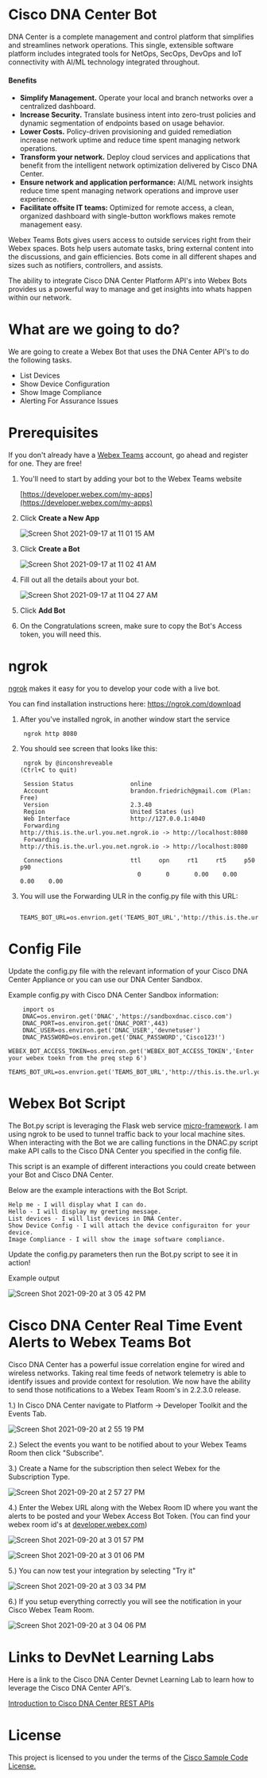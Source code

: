 # Cisco DNA Center Bot

DNA Center is a complete management and control platform that simplifies and streamlines network operations. This single, extensible software platform includes integrated tools for NetOps, SecOps, DevOps and IoT connectivity with AI/ML technology integrated throughout. 

#### Benefits

* **Simplify Management.** Operate your local and branch networks over a centralized dashboard.
* **Increase Security.** Translate business intent into zero-trust policies and dynamic segmentation of endpoints based on usage behavior.
* **Lower Costs.** Policy-driven provisioning and guided remediation increase network uptime and reduce time spent managing network operations.
* **Transform your network.** Deploy cloud services and applications that benefit from the intelligent network optimization delivered by Cisco DNA Center.
* **Ensure network and application performance:** AI/ML network insights reduce time spent managing network operations and improve user experience.
* **Facilitate offsite IT teams:** Optimized for remote access, a clean, organized dashboard with single-button workflows makes remote management easy.

Webex Teams Bots gives users access to outside services right from their Webex spaces. Bots help users automate tasks, bring external content into the discussions, and gain efficiencies. Bots come in all different shapes and sizes such as notifiers, controllers, and assists. 

The ability to integrate Cisco DNA Center Platform API's into Webex Bots provides us a powerful way to manage and get insights into whats happen within our network. 

# What are we going to do? 

We are going to create a Webex Bot that uses the DNA Center API's to do the following tasks. 

* List Devices 
* Show Device Configuration 
* Show Image Compliance
* Alerting For Assurance Issues 

# Prerequisites 

If you don't already have a [Webex Teams](https://www.webex.com/team-collaboration.html) account, go ahead and register for one. They are free! 

1. You'll need to start by adding your bot to the Webex Teams website 
    
    [https://developer.webex.com/my-apps](https://developer.webex.com/my-apps)
    
2. Click **Create a New App** 
    
    ![Screen Shot 2021-09-17 at 11 01 15 AM](https://user-images.githubusercontent.com/80418373/133818934-1b084325-8d37-471c-82f6-0e23971794d0.png)
    
3. Click **Create a Bot**
    
    ![Screen Shot 2021-09-17 at 11 02 41 AM](https://user-images.githubusercontent.com/80418373/133819125-0e231885-99b0-4708-b021-28fc2878bd06.png)
    
4. Fill out all the details about your bot. 
    
    ![Screen Shot 2021-09-17 at 11 04 27 AM](https://user-images.githubusercontent.com/80418373/133819329-9f9d1bf4-76ed-4c25-960b-d2d2ef524e61.png)
    
5. Click **Add Bot**

6. On the Congratulations screen, make sure to copy the Bot's Access token, you will need this. 

# ngrok 

[ngrok](https://ngrok.com/) makes it easy for you to develop your code with a live bot. 

You can find installation instructions here: https://ngrok.com/download

1. After you've installed ngrok, in another window start the service 
    
        ngrok http 8080

2. You should see screen that looks like this: 

        ngrok by @inconshreveable                                                     (Ctrl+C to quit)

        Session Status                online
        Account                       brandon.friedrich@gmail.com (Plan: Free)
        Version                       2.3.40
        Region                        United States (us)
        Web Interface                 http://127.0.0.1:4040
        Forwarding                    http://this.is.the.url.you.net.ngrok.io -> http://localhost:8080
        Forwarding                    http://this.is.the.url.you.net.ngrok.io -> http://localhost:8080

        Connections                   ttl     opn     rt1     rt5     p50     p90
                                        0       0       0.00    0.00    0.00    0.00
3. You will use the Forwarding ULR in the config.py file with this URL: 

        TEAMS_BOT_URL=os.envrion.get('TEAMS_BOT_URL','http://this.is.the.url.you.net.ngrok.io')
        
# Config File 

Update the config.py file with the relevant information of your Cisco DNA Center Appliance or you can use our DNA Center Sandbox.

Example config.py with Cisco DNA Center Sandbox information: 

        import os
        DNAC=os.environ.get('DNAC','https://sandboxdnac.cisco.com')
        DNAC_PORT=os.environ.get('DNAC_PORT',443)
        DNAC_USER=os.environ.get('DNAC_USER','devnetuser')
        DNAC_PASSWORD=os.environ.get('DNAC_PASSWORD','Cisco123!')
        WEBEX_BOT_ACCESS_TOKEN=os.environ.get('WEBEX_BOT_ACCESS_TOKEN','Enter your webex toekn from the preq step 6')
        TEAMS_BOT_URL=os.envrion.get('TEAMS_BOT_URL','http://this.is.the.url.you.net.ngrok.io')

# Webex Bot Script 

The Bot.py script is leveraging the Flask web service [micro-framework](http://flask.pocoo.org/). I am using ngrok to be used to tunnel traffic back to your local machine sites. When interacting with the Bot we are calling functions in the DNAC.py script make API calls to the Cisco DNA Center you specified in the config file. 

This script is an example of different interactions you could create between your Bot and Cisco DNA Center. 

Below are the example interactions with the Bot Script. 

    Help me - I will display what I can do.
    Hello - I will display my greeting message.
    List devices - I will list devices in DNA Center.
    Show Device Config - I will attach the device configuraiton for your device.
    Image Compliance - I will show the image software compliance.

Update the config.py parameters then run the Bot.py script to see it in action! 

Example output

![Screen Shot 2021-09-20 at 3 05 42 PM](https://user-images.githubusercontent.com/80418373/134067914-ed1add42-0d41-4fc6-a50c-7edf187dfa77.png)


# Cisco DNA Center Real Time Event Alerts to Webex Teams Bot 

Cisco DNA Center has a powerful issue correlation engine for wired and wireless networks. Taking real time feeds of network telemetry is able to identify issues and provide context for resolution. We now have the ability to send those notifications to a Webex Team Room's in 2.2.3.0 release. 

1.) In Cisco DNA Center navigate to Platform -> Developer Toolkit and the Events Tab.

![Screen Shot 2021-09-20 at 2 55 19 PM](https://user-images.githubusercontent.com/80418373/134066574-61efac9b-fbda-4f51-a5a8-ed001d69fffe.png)

2.) Select the events you want to be notified about to your Webex Teams Room then click "Subscribe". 

3.) Create a Name for the subscription then select Webex for the Subscription Type.  

![Screen Shot 2021-09-20 at 2 57 27 PM](https://user-images.githubusercontent.com/80418373/134066822-27516f03-364c-479a-bd34-11ed13266167.png)

4.) Enter the Webex URL along with the Webex Room ID where you want the alerts to be posted and your Webex Access Bot Token. (You can find your webex room id's at [developer.webex.com](https://developer.webex.com/docs/api/v1/rooms/get-room-meeting-details))

![Screen Shot 2021-09-20 at 3 01 57 PM](https://user-images.githubusercontent.com/80418373/134067388-9e484b6b-55f8-4382-bb36-3f24099df4d6.png)

![Screen Shot 2021-09-20 at 3 01 06 PM](https://user-images.githubusercontent.com/80418373/134067277-7414dac6-9360-4726-ad7d-7626b803b50a.png)

5.) You can now test your integration by selecting "Try it" 

![Screen Shot 2021-09-20 at 3 03 34 PM](https://user-images.githubusercontent.com/80418373/134067606-b322bee0-a765-4578-abfe-73d69e5cd247.png)

6.) If you setup everything correctly you will see the notification in your Cisco Webex Team Room. 

![Screen Shot 2021-09-20 at 3 04 06 PM](https://user-images.githubusercontent.com/80418373/134067679-1caac760-b9ae-41e8-acca-ddfd7b62391e.png)

# Links to DevNet Learning Labs

Here is a link to the Cisco DNA Center Devnet Learning Lab to learn how to leverage the Cisco DNA Center API's.

[Introduction to Cisco DNA Center REST APIs](https://developer.cisco.com/learning/modules/dnac-rest-apis)

# License

This project is licensed to you under the terms of the [Cisco Sample Code License.](https://github.com/brfriedr/Cisco-DNA-Center-Webex-Bot/blob/main/LICENSE)
